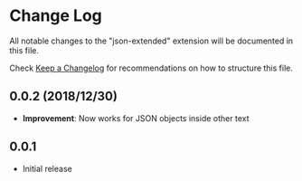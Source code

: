 # Change Log
All notable changes to the "json-extended" extension will be documented in this file.

Check [Keep a Changelog](http://keepachangelog.com/) for recommendations on how to structure this file.

## 0.0.2 (2018/12/30)
- __Improvement__: Now works for JSON objects inside other text

## 0.0.1 
- Initial release